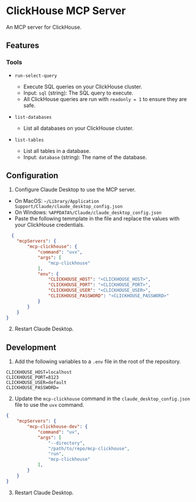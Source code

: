 # ClickHouse MCP Server

An MCP server for ClickHouse.

## Features

### Tools

* `run-select-query`
  - Execute SQL queries on your ClickHouse cluster.
  - Input: `sql` (string): The SQL query to execute.
  - All ClickHouse queries are run with `readonly = 1` to ensure they are safe.

* `list-databases`
  - List all databases on your ClickHouse cluster.

* `list-tables`
  - List all tables in a database.
  - Input: `database` (string): The name of the database.

## Configuration

1. Configure Claude Desktop to use the MCP server.
  - On MacOS: `~/Library/Application Support/Claude/claude_desktop_config.json`
  - On Windows: `%APPDATA%/Claude/claude_desktop_config.json`
  - Paste the following temmplate in the file and replace the values with your ClickHouse credentials.

```json
  {
    "mcpServers": {
        "mcp-clickhouse": {
            "command": "uvx",
            "args": [
                "mcp-clickhouse"
            ],
            "env": {
                "CLICKHOUSE_HOST": "<CLICKHOUSE_HOST>",
                "CLICKHOUSE_PORT": "<CLICKHOUSE_PORT>",
                "CLICKHOUSE_USER": "<CLICKHOUSE_USER>",
                "CLICKHOUSE_PASSWORD": "<CLICKHOUSE_PASSWORD>"
            }
        }
    }
}
```

2. Restart Claude Desktop.

## Development

1. Add the following variables to a `.env` file in the root of the repository.

```
CLICKHOUSE_HOST=localhost
CLICKHOUSE_PORT=8123
CLICKHOUSE_USER=default
CLICKHOUSE_PASSWORD=
```

2. Update the `mcp-clickhouse` command in the `claude_desktop_config.json` file to use the `uvx` command.

```json
{
    "mcpServers": {
        "mcp-clickhouse-dev": {
            "command": "uv",
            "args": [
                "--directory",
                "/path/to/repo/mcp-clickhouse",
                "run",
                "mcp-clickhouse"
            ],
        }
    }
}
```

3. Restart Claude Desktop.